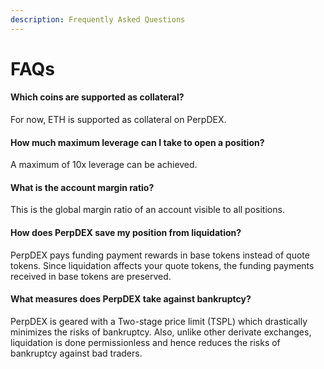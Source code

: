 ```yaml
---
description: Frequently Asked Questions
---
```


# FAQs

#### Which coins are supported as collateral?

For now, ETH is supported as collateral on PerpDEX.

#### How much maximum leverage can I take to open a position?

A maximum of 10x leverage can be achieved.

#### What is the account margin ratio?

This is the global margin ratio of an account visible to all positions.

#### How does PerpDEX save my position from liquidation?

PerpDEX pays funding payment rewards in base tokens instead of quote tokens. Since liquidation affects your quote tokens, the funding payments received in base tokens are preserved.

#### What measures does PerpDEX take against bankruptcy?

PerpDEX is geared with a Two-stage price limit (TSPL) which drastically minimizes the risks of bankruptcy. Also, unlike other derivate exchanges, liquidation is done permissionless and hence reduces the risks of bankruptcy against bad traders.





